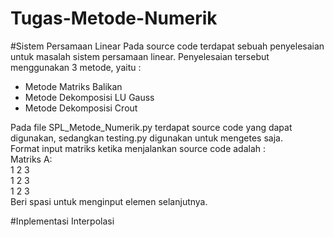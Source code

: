 # Tugas-Metode-Numerik
#Sistem Persamaan Linear
Pada source code terdapat sebuah penyelesaian untuk masalah sistem persamaan linear. Penyelesaian tersebut menggunakan 3 metode, yaitu :
- Metode Matriks Balikan
- Metode Dekomposisi LU Gauss
- Metode Dekomposisi Crout 

Pada file SPL_Metode_Numerik.py terdapat source code yang dapat digunakan, sedangkan testing.py digunakan untuk mengetes saja.\
Format input matriks ketika menjalankan source code adalah :\
Matriks A:\
1 2 3\
1 2 3\
1 2 3\
Beri spasi untuk menginput elemen selanjutnya.

#Inplementasi Interpolasi
